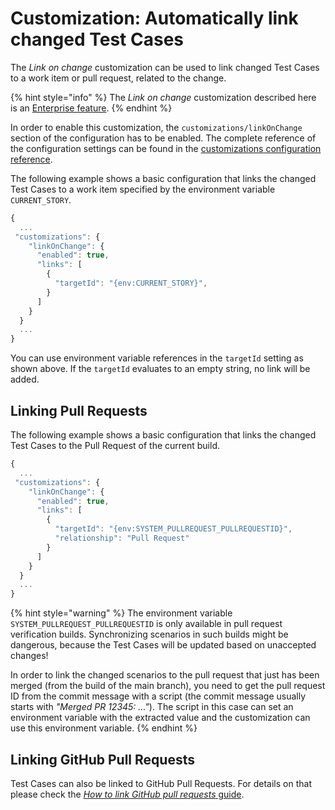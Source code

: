 # Customization: Automatically link changed Test Cases

The _Link on change_ customization can be used to link changed Test Cases to a work item or pull request, related to the change.

{% hint style="info" %}
The _Link on change_ customization described here is an [Enterprise feature](../../licensing.md).
{% endhint %}

In order to enable this customization, the `customizations/linkOnChange` section of the configuration has to be enabled. The complete reference of the configuration settings can be found in the [customizations configuration reference](../../reference/configuration/configuration-customizations.md#linkonchange).

The following example shows a basic configuration that links the changed Test Cases to a work item specified by the environment variable `CURRENT_STORY`.

```javascript
{
  ...
 "customizations": {
    "linkOnChange": {
      "enabled": true,
      "links": [
        {
          "targetId": "{env:CURRENT_STORY}",
        }
      ]
    }
  }
  ...
}
```

You can use environment variable references in the `targetId` setting as shown above. If the `targetId` evaluates to an empty string, no link will be added.

## Linking Pull Requests

The following example shows a basic configuration that links the changed Test Cases to the Pull Request of the current build.

```javascript
{
  ...
 "customizations": {
    "linkOnChange": {
      "enabled": true,
      "links": [
        {
          "targetId": "{env:SYSTEM_PULLREQUEST_PULLREQUESTID}",
          "relationship": "Pull Request"
        }
      ]
    }
  }
  ...
}
```

{% hint style="warning" %}
The environment variable `SYSTEM_PULLREQUEST_PULLREQUESTID` is only available in pull request verification builds. Synchronizing scenarios in such builds might be dangerous, because the Test Cases will be updated based on unaccepted changes!

In order to link the changed scenarios to the pull request that just has been merged (from the build of the main branch), you need to get the pull request ID from the commit message with a script (the commit message usually starts with _"Merged PR 12345: ..."_). The script in this case can set an environment variable with the extracted value and the customization can use this environment variable.
{% endhint %}

## Linking GitHub Pull Requests

Test Cases can also be linked to GitHub Pull Requests. For details on that please check the [*How to link GitHub pull requests* guide](../../important-concepts/how-to-link-github-pull-requests.md).

